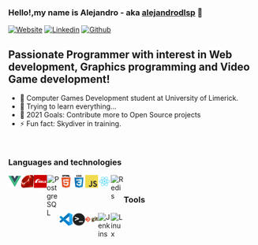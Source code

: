 ### Hello!,my name is Alejandro - aka [alejandrodlsp][website] 👋

[![Website](https://img.shields.io/website?label=Website&style=social&url=https%3A%2F%2Falejandrodlsp.com)](https://alejandrodlsp.com)
[![Linkedin](https://img.shields.io/website?label=Linkedin&style=social&url=https%3A%2F%2Flinkedin.com%2Fin%2Falejandro-de-los-santos-84152916b)](linkedin.com/in/alejandro-de-los-santos-84152916b/)
[![Github](https://img.shields.io/github/stars/alejandrodlsp?style=social)](https://github.com/alejandrodlsp)

## Passionate Programmer with interest in Web development, Graphics programming and Video Game development!

- 🔭 Computer Games Development student at University of Limerick.
- 🌱 Trying to learn everything...
- 🥅 2021 Goals: Contribute more to Open Source projects
- ⚡ Fun fact: Skydiver in training.

<br />


### Languages and technologies

<img align="left" alt="Vue" width="26px" src="https://raw.githubusercontent.com/github/explore/80688e429a7d4ef2fca1e82350fe8e3517d3494d/topics/vue/vue.png" />
<img align="left" alt="Ruby" width="26px" src="https://raw.githubusercontent.com/github/explore/80688e429a7d4ef2fca1e82350fe8e3517d3494d/topics/ruby/ruby.png" />
<img align="left" alt="Ruby on Rails" width="26px" src="https://raw.githubusercontent.com/github/explore/80688e429a7d4ef2fca1e82350fe8e3517d3494d/topics/rails/rails.png" />
<img align="left" alt="PostgreSQL" width="26px" src="https://user-images.githubusercontent.com/24623425/36042969-f87531d4-0d8a-11e8-9dee-e87ab8c6a9e3.png" />
<img align="left" alt="HTML5" width="26px" src="https://raw.githubusercontent.com/github/explore/80688e429a7d4ef2fca1e82350fe8e3517d3494d/topics/html/html.png" />
<img align="left" alt="CSS3" width="26px" src="https://raw.githubusercontent.com/github/explore/80688e429a7d4ef2fca1e82350fe8e3517d3494d/topics/css/css.png" />
<img align="left" alt="JavaScript" width="26px" src="https://raw.githubusercontent.com/github/explore/80688e429a7d4ef2fca1e82350fe8e3517d3494d/topics/javascript/javascript.png" />
<img align="left" alt="React" width="26px" src="https://raw.githubusercontent.com/github/explore/80688e429a7d4ef2fca1e82350fe8e3517d3494d/topics/react/react.png" />
<img align="left" alt="Redis" width="26px" src="https://cdn.iconscout.com/icon/free/png-256/redis-4-1175103.png" />

<br />

### Tools
<img align="left" alt="Visual Studio Code" width="26px" src="https://raw.githubusercontent.com/github/explore/80688e429a7d4ef2fca1e82350fe8e3517d3494d/topics/visual-studio-code/visual-studio-code.png" />
<img align="left" alt="Terminal" width="26px" src="https://raw.githubusercontent.com/github/explore/80688e429a7d4ef2fca1e82350fe8e3517d3494d/topics/terminal/terminal.png" />
<img align="left" alt="Git" width="26px" src="https://raw.githubusercontent.com/github/explore/80688e429a7d4ef2fca1e82350fe8e3517d3494d/topics/git/git.png" />
<img align="left" alt="Jenkins" width="26px" src="https://www.jenkins.io/images/logos/jenkins/256.png" />
<img align="left" alt="Linux" width="26px" src="https://cdn.iconscout.com/icon/free/png-256/logo-128-116267.png" />

<br />
<br />


[website]: https://alejandrodlsp.com
